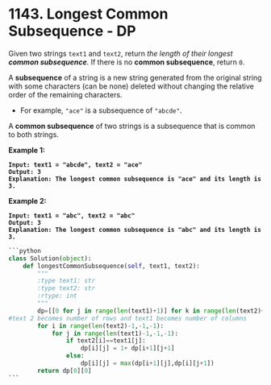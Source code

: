 # 1143. Longest Common Subsequence - DP

Given two strings `text1` and `text2`, return _the length of their longest **common subsequence**._ If there is no **common subsequence**, return `0`.

A **subsequence** of a string is a new string generated from the original string with some characters (can be none) deleted without changing the relative order of the remaining characters.

* For example, `"ace"` is a subsequence of `"abcde"`.

A **common subsequence** of two strings is a subsequence that is common to both strings.

&#x20;

**Example 1:**

<pre><code><strong>Input: text1 = "abcde", text2 = "ace" 
</strong><strong>Output: 3  
</strong><strong>Explanation: The longest common subsequence is "ace" and its length is 3.
</strong></code></pre>

**Example 2:**

<pre><code><strong>Input: text1 = "abc", text2 = "abc"
</strong><strong>Output: 3
</strong><strong>Explanation: The longest common subsequence is "abc" and its length is 3.
</strong></code></pre>

````python
```python
class Solution(object):
    def longestCommonSubsequence(self, text1, text2):
        """
        :type text1: str
        :type text2: str
        :rtype: int
        """
        dp=[[0 for j in range(len(text1)+1)] for k in range(len(text2)+1)]
#text 2 becomes number of rows and text1 becomes number of columns
        for i in range(len(text2)-1,-1,-1):
            for j in range(len(text1)-1,-1,-1):
                if text2[i]==text1[j]:
                    dp[i][j] = 1+ dp[i+1][j+1]
                else:
                    dp[i][j] = max(dp[i+1][j],dp[i][j+1])
        return dp[0][0]
```
````

